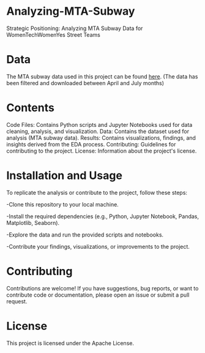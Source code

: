 # Analyzing-MTA-Subway
Strategic Positioning: Analyzing MTA Subway Data for WomenTechWomenYes Street Teams

# Data

The MTA subway data used in this project can be found [here](https://data.ny.gov/Transportation/MTA-Subway-Hourly-Ridership-Beginning-February-202/wujg-7c2s/about_data).
(The data has been filtered and downloaded between April and July months)

# Contents
Code Files: Contains Python scripts and Jupyter Notebooks used for data cleaning, analysis, and visualization.
Data: Contains the dataset used for analysis (MTA subway data).
Results: Contains visualizations, findings, and insights derived from the EDA process.
Contributing: Guidelines for contributing to the project.
License: Information about the project's license.

# Installation and Usage
To replicate the analysis or contribute to the project, follow these steps:

-Clone this repository to your local machine.

-Install the required dependencies (e.g., Python, Jupyter Notebook, Pandas, Matplotlib, Seaborn).

-Explore the data and run the provided scripts and notebooks.

-Contribute your findings, visualizations, or improvements to the project.

# Contributing

Contributions are welcome! If you have suggestions, bug reports, or want to contribute code or documentation, please open an issue or submit a pull request.

# License

This project is licensed under the Apache License.

